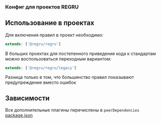 ### Конфиг для проектов REGRU

## Использование в проектах

Для включения правил в проект необходимо:
```javascript
extends: ['@regru/regru']
```

В больших проектах для постепенного приведения кода к стандартам можно воспользоваться переходным вариантом:
```javascript
extends: ['@regru/regru/legacy']
```

Разница только в том, что большинство правил показывают предупреждение вместо ошибок

## Зависимости

Все дополнительные плагины перечислены в `peerDependencies` [package.json](./package.json)
